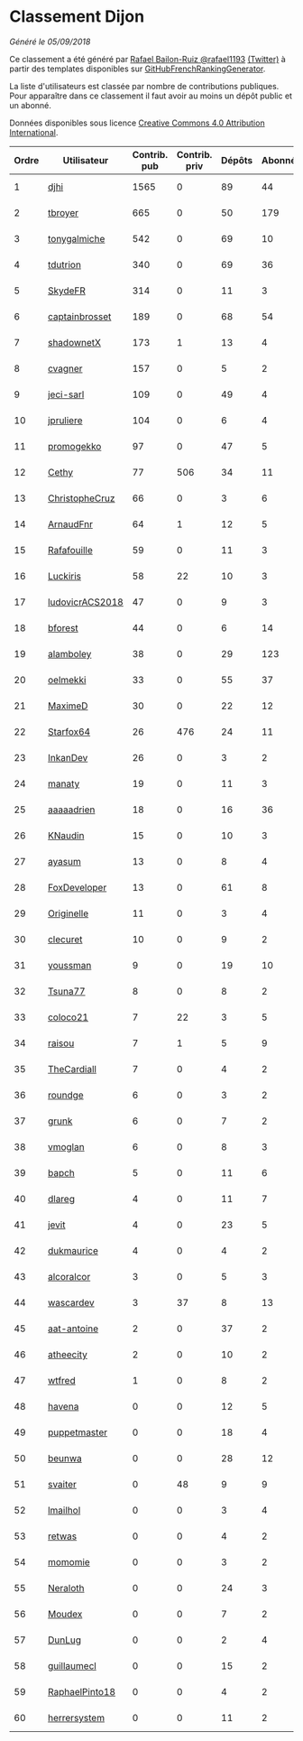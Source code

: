 # Classement Dijon

_Généré le 05/09/2018_

Ce classement a été généré par [Rafael Bailon-Ruiz @rafael1193](https://github.com/rafael1193/) [(Twitter)](https://twitter.com/rafael1193) à partir des templates disponibles sur [GitHubFrenchRankingGenerator](https://github.com/rafael1193/GitHubFrenchRankingGenerator).

La liste d'utilisateurs est classée par nombre de contributions publiques. Pour apparaître dans ce classement il faut avoir au moins un dépôt public et un abonné.

Données disponibles sous licence [Creative Commons 4.0 Attribution International](https://creativecommons.org/licenses/by/4.0/).

| Ordre | Utilisateur | Contrib. pub | Contrib. priv | Dépôts | Abonnés | Depuis | Avatar |
|-------|-------------|--------------|---------------|--------|---------|--------|--------|
|1|[djhi](https://github.com/djhi)|1565|0|89|44|2011-10-12|![djhi]()|
|2|[tbroyer](https://github.com/tbroyer)|665|0|50|179|2009-12-29|![tbroyer]()|
|3|[tonygalmiche](https://github.com/tonygalmiche)|542|0|69|10|2009-11-08|![tonygalmiche]()|
|4|[tdutrion](https://github.com/tdutrion)|340|0|69|36|2012-05-07|![tdutrion]()|
|5|[SkydeFR](https://github.com/SkydeFR)|314|0|11|3|2014-08-18|![SkydeFR]()|
|6|[captainbrosset](https://github.com/captainbrosset)|189|0|68|54|2011-10-26|![captainbrosset]()|
|7|[shadownetX](https://github.com/shadownetX)|173|1|13|4|2016-02-12|![shadownetX]()|
|8|[cvagner](https://github.com/cvagner)|157|0|5|2|2013-01-22|![cvagner]()|
|9|[jeci-sarl](https://github.com/jeci-sarl)|109|0|49|4|2012-02-23|![jeci-sarl]()|
|10|[jpruliere](https://github.com/jpruliere)|104|0|6|4|2016-12-27|![jpruliere]()|
|11|[promogekko](https://github.com/promogekko)|97|0|47|5|2017-09-05|![promogekko]()|
|12|[Cethy](https://github.com/Cethy)|77|506|34|11|2011-04-17|![Cethy]()|
|13|[ChristopheCruz](https://github.com/ChristopheCruz)|66|0|3|6|2017-09-03|![ChristopheCruz]()|
|14|[ArnaudFnr](https://github.com/ArnaudFnr)|64|1|12|5|2015-05-25|![ArnaudFnr]()|
|15|[Rafafouille](https://github.com/Rafafouille)|59|0|11|3|2015-11-07|![Rafafouille]()|
|16|[Luckiris](https://github.com/Luckiris)|58|22|10|3|2016-04-01|![Luckiris]()|
|17|[ludovicrACS2018](https://github.com/ludovicrACS2018)|47|0|9|3|2018-04-04|![ludovicrACS2018]()|
|18|[bforest](https://github.com/bforest)|44|0|6|14|2012-10-17|![bforest]()|
|19|[alamboley](https://github.com/alamboley)|38|0|29|123|2011-03-24|![alamboley]()|
|20|[oelmekki](https://github.com/oelmekki)|33|0|55|37|2009-02-14|![oelmekki]()|
|21|[MaximeD](https://github.com/MaximeD)|30|0|22|12|2011-07-09|![MaximeD]()|
|22|[Starfox64](https://github.com/Starfox64)|26|476|24|11|2012-03-12|![Starfox64]()|
|23|[InkanDev](https://github.com/InkanDev)|26|0|3|2|2018-01-16|![InkanDev]()|
|24|[manaty](https://github.com/manaty)|19|0|11|3|2012-11-29|![manaty]()|
|25|[aaaaadrien](https://github.com/aaaaadrien)|18|0|16|36|2014-05-30|![aaaaadrien]()|
|26|[KNaudin](https://github.com/KNaudin)|15|0|10|3|2016-02-24|![KNaudin]()|
|27|[ayasum](https://github.com/ayasum)|13|0|8|4|2013-10-17|![ayasum]()|
|28|[FoxDeveloper](https://github.com/FoxDeveloper)|13|0|61|8|2014-02-02|![FoxDeveloper]()|
|29|[Originelle](https://github.com/Originelle)|11|0|3|4|2016-09-22|![Originelle]()|
|30|[clecuret](https://github.com/clecuret)|10|0|9|2|2010-05-14|![clecuret]()|
|31|[youssman](https://github.com/youssman)|9|0|19|10|2013-12-14|![youssman]()|
|32|[Tsuna77](https://github.com/Tsuna77)|8|0|8|2|2013-03-22|![Tsuna77]()|
|33|[coloco21](https://github.com/coloco21)|7|22|3|5|2012-08-12|![coloco21]()|
|34|[raisou](https://github.com/raisou)|7|1|5|9|2013-07-26|![raisou]()|
|35|[TheCardiall](https://github.com/TheCardiall)|7|0|4|2|2014-06-02|![TheCardiall]()|
|36|[roundge](https://github.com/roundge)|6|0|3|2|2011-05-16|![roundge]()|
|37|[grunk](https://github.com/grunk)|6|0|7|2|2010-04-14|![grunk]()|
|38|[vmoglan](https://github.com/vmoglan)|6|0|8|3|2015-05-28|![vmoglan]()|
|39|[bapch](https://github.com/bapch)|5|0|11|6|2014-12-04|![bapch]()|
|40|[dlareg](https://github.com/dlareg)|4|0|11|7|2009-11-08|![dlareg]()|
|41|[jevit](https://github.com/jevit)|4|0|23|5|2013-06-22|![jevit]()|
|42|[dukmaurice](https://github.com/dukmaurice)|4|0|4|2|2016-02-23|![dukmaurice]()|
|43|[alcoralcor](https://github.com/alcoralcor)|3|0|5|3|2013-01-21|![alcoralcor]()|
|44|[wascardev](https://github.com/wascardev)|3|37|8|13|2015-05-28|![wascardev]()|
|45|[aat-antoine](https://github.com/aat-antoine)|2|0|37|2|2012-01-24|![aat-antoine]()|
|46|[atheecity](https://github.com/atheecity)|2|0|10|2|2013-03-19|![atheecity]()|
|47|[wtfred](https://github.com/wtfred)|1|0|8|2|2012-12-18|![wtfred]()|
|48|[havena](https://github.com/havena)|0|0|12|5|2011-03-14|![havena]()|
|49|[puppetmaster](https://github.com/puppetmaster)|0|0|18|4|2009-07-03|![puppetmaster]()|
|50|[beunwa](https://github.com/beunwa)|0|0|28|12|2011-06-17|![beunwa]()|
|51|[svaiter](https://github.com/svaiter)|0|48|9|9|2010-11-07|![svaiter]()|
|52|[lmailhol](https://github.com/lmailhol)|0|0|3|4|2013-03-21|![lmailhol]()|
|53|[retwas](https://github.com/retwas)|0|0|4|2|2012-10-17|![retwas]()|
|54|[momomie](https://github.com/momomie)|0|0|3|2|2014-02-05|![momomie]()|
|55|[Neraloth](https://github.com/Neraloth)|0|0|24|3|2013-07-20|![Neraloth]()|
|56|[Moudex](https://github.com/Moudex)|0|0|7|2|2014-02-11|![Moudex]()|
|57|[DunLug](https://github.com/DunLug)|0|0|2|4|2014-02-22|![DunLug]()|
|58|[guillaumecl](https://github.com/guillaumecl)|0|0|15|2|2013-08-07|![guillaumecl]()|
|59|[RaphaelPinto18](https://github.com/RaphaelPinto18)|0|0|4|2|2016-04-04|![RaphaelPinto18]()|
|60|[herrersystem](https://github.com/herrersystem)|0|0|11|2|2015-05-14|![herrersystem]()|

